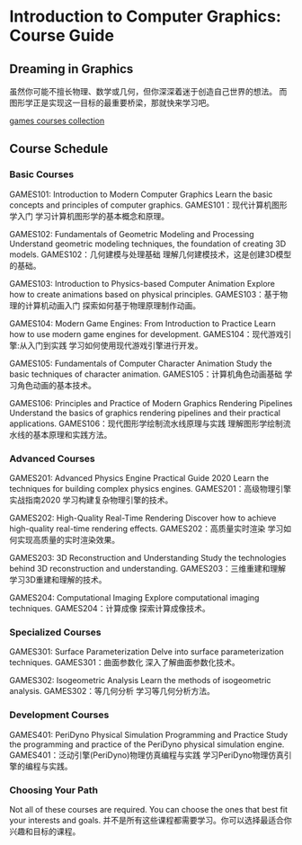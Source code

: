 # Introduction to Computer Graphics: Course Guide
## Dreaming in Graphics
虽然你可能不擅长物理、数学或几何，但你深深着迷于创造自己世界的想法。
而图形学正是实现这一目标的最重要桥梁，那就快来学习吧。

[games courses collection](https://games-cn.org/gamescoursescollection/)

## Course Schedule
### Basic Courses
GAMES101: Introduction to Modern Computer Graphics
Learn the basic concepts and principles of computer graphics.
GAMES101：现代计算机图形学入门
学习计算机图形学的基本概念和原理。

GAMES102: Fundamentals of Geometric Modeling and Processing
Understand geometric modeling techniques, the foundation of creating 3D models.
GAMES102：几何建模与处理基础
理解几何建模技术，这是创建3D模型的基础。

GAMES103: Introduction to Physics-based Computer Animation
Explore how to create animations based on physical principles.
GAMES103：基于物理的计算机动画入门
探索如何基于物理原理制作动画。

GAMES104: Modern Game Engines: From Introduction to Practice
Learn how to use modern game engines for development.
GAMES104：现代游戏引擎:从入门到实践
学习如何使用现代游戏引擎进行开发。

GAMES105: Fundamentals of Computer Character Animation
Study the basic techniques of character animation.
GAMES105：计算机角色动画基础
学习角色动画的基本技术。

GAMES106: Principles and Practice of Modern Graphics Rendering Pipelines
Understand the basics of graphics rendering pipelines and their practical applications.
GAMES106：现代图形学绘制流水线原理与实践
理解图形学绘制流水线的基本原理和实践方法。

### Advanced Courses
GAMES201: Advanced Physics Engine Practical Guide 2020
Learn the techniques for building complex physics engines.
GAMES201：高级物理引擎实战指南2020
学习构建复杂物理引擎的技术。

GAMES202: High-Quality Real-Time Rendering
Discover how to achieve high-quality real-time rendering effects.
GAMES202：高质量实时渲染
学习如何实现高质量的实时渲染效果。

GAMES203: 3D Reconstruction and Understanding
Study the technologies behind 3D reconstruction and understanding.
GAMES203：三维重建和理解
学习3D重建和理解的技术。

GAMES204: Computational Imaging
Explore computational imaging techniques.
GAMES204：计算成像
探索计算成像技术。

### Specialized Courses
GAMES301: Surface Parameterization
Delve into surface parameterization techniques.
GAMES301：曲面参数化
深入了解曲面参数化技术。

GAMES302: Isogeometric Analysis
Learn the methods of isogeometric analysis.
GAMES302：等几何分析
学习等几何分析方法。

### Development Courses
GAMES401: PeriDyno Physical Simulation Programming and Practice
Study the programming and practice of the PeriDyno physical simulation engine.
GAMES401：泛动引擎(PeriDyno)物理仿真编程与实践
学习PeriDyno物理仿真引擎的编程与实践。

### Choosing Your Path
Not all of these courses are required. You can choose the ones that best fit your interests and goals. 
并不是所有这些课程都需要学习。你可以选择最适合你兴趣和目标的课程。
